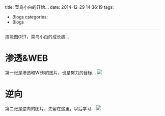title: 菜鸟小白的开始...
date: 2014-12-29 14:36:19
tags:
- Blogs
categories:
- Blogs
---
技能图GET，菜鸟小白的成长旅...
<!--more-->
# 渗透&WEB #
第一张是渗透和WEB的图片，也是努力的目标...
![](/img/xiaobaistart/1.jpeg)
# 逆向 #
第二张是逆向的图片，先留在这里，以后学习...
![](/img/xiaobaistart/2.jpeg)
